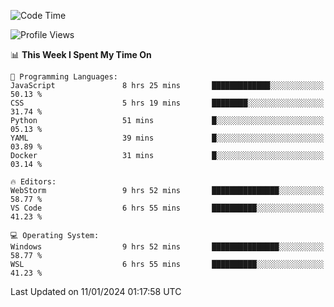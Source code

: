 <!--START_SECTION:waka-->
![Code Time](http://img.shields.io/badge/Code%20Time-498%20hrs%2016%20mins-blue)

![Profile Views](http://img.shields.io/badge/Profile%20Views-10-blue)

📊 **This Week I Spent My Time On** 

```text
💬 Programming Languages: 
JavaScript               8 hrs 25 mins       █████████████░░░░░░░░░░░░   50.13 % 
CSS                      5 hrs 19 mins       ████████░░░░░░░░░░░░░░░░░   31.74 % 
Python                   51 mins             █░░░░░░░░░░░░░░░░░░░░░░░░   05.13 % 
YAML                     39 mins             █░░░░░░░░░░░░░░░░░░░░░░░░   03.89 % 
Docker                   31 mins             █░░░░░░░░░░░░░░░░░░░░░░░░   03.14 % 

🔥 Editors: 
WebStorm                 9 hrs 52 mins       ███████████████░░░░░░░░░░   58.77 % 
VS Code                  6 hrs 55 mins       ██████████░░░░░░░░░░░░░░░   41.23 % 

💻 Operating System: 
Windows                  9 hrs 52 mins       ███████████████░░░░░░░░░░   58.77 % 
WSL                      6 hrs 55 mins       ██████████░░░░░░░░░░░░░░░   41.23 % 
```


 Last Updated on 11/01/2024 01:17:58 UTC
<!--END_SECTION:waka-->
